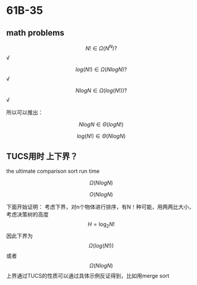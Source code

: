 # 61B-35


## math problems

$$
N! ∈ \Omega (N^{N}) ?
$$
√

$$
log(N!) ∈ \Omega (NlogN) ?
$$
√

$$
NlogN∈ \Omega (log(N!))  ?
$$
√

所以可以推出：

$$
NlogN ∈ \Theta (logN!)
$$

$$
log(N!)  ∈ \Theta (NlogN)
$$

## TUCS用时 上下界？
the ultimate comparison sort run time

$$
\Omega(NlogN) 
$$

$$
O(NlogN)
$$

下面开始证明：
考虑下界，对n个物体进行排序，有N！种可能，用两两比大小，考虑决策树的高度$$
H = \log_2 N!
$$
因此下界为
$$
\Omega (log(N!))
$$
或者
$$
\Omega (NlogN)
$$
上界通过TUCS的性质可以通过具体示例反证得到，比如用merge sort
